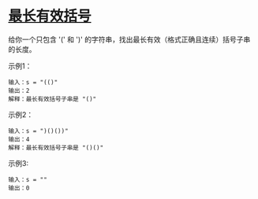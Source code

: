 # [最长有效括号](https://leetcode.cn/problems/longest-valid-parentheses/)

给你一个只包含 '(' 和 ')' 的字符串，找出最长有效（格式正确且连续）括号子串的长度。

示例1：
```
输入：s = "(()"
输出：2
解释：最长有效括号子串是 "()"
```

示例2：
```
输入：s = ")()())"
输出：4
解释：最长有效括号子串是 "()()"
```

示例3:
```
输入：s = ""
输出：0
```